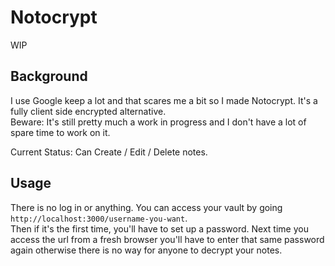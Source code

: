 # Notocrypt

WIP

## Background

I use Google keep a lot and that scares me a bit so I made Notocrypt. It's a fully client side encrypted alternative.  
Beware: It's still pretty much a work in progress and I don't have a lot of spare time to work on it.  

Current Status: Can Create / Edit / Delete notes.

## Usage

There is no log in or anything. You can access your vault by going `http://localhost:3000/username-you-want`.  
Then if it's the first time, you'll have to set up a password. Next time you access the url from a fresh browser you'll have to enter that same password again otherwise there is no way for anyone to decrypt your notes.
